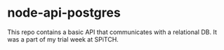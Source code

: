 # node-api-postgres

This repo contains a basic API that communicates with a relational DB. 
It was a part of my trial week at SPiTCH. 

